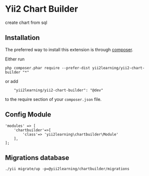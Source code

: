 Yii2 Chart Builder
==================
create chart from sql 

Installation
------------

The preferred way to install this extension is through [composer](http://getcomposer.org/download/).

Either run

```
php composer.phar require --prefer-dist yii2learning/yii2-chart-builder "*"
```

or add

```
    "yii2learning/yii2-chart-builder": "@dev"
```

to the require section of your `composer.json` file.

Config Module
-----
```
'modules' => [
    'chartbuilder'=>[
        'class'=> 'yii2learning\chartbuilder\Module'
    ],
];
```
Migrations database
-----

```
./yii migrate/up -p=@yii2learning/chartbuilder/migrations
```

